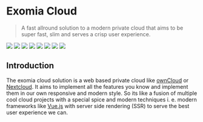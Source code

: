 # Exomia Cloud

> A fast allround solution to a modern private cloud that aims to be super fast, slim and serves a crisp user experience.

![](https://img.shields.io/github/issues-pr/exomia/cloud.svg) ![](https://img.shields.io/github/issues/exomia/cloud.svg) ![](https://img.shields.io/github/last-commit/exomia/cloud.svg) ![](https://img.shields.io/github/contributors/exomia/cloud.svg) ![](https://img.shields.io/github/commit-activity/y/exomia/cloud.svg) ![](https://img.shields.io/github/languages/top/exomia/cloud.svg) ![](https://img.shields.io/github/languages/count/exomia/cloud.svg) ![](https://img.shields.io/github/license/exomia/cloud.svg)

## Introduction

The exomia cloud solution is a web based private cloud like [ownCloud](https://owncloud.org/) or [Nextcloud](https://nextcloud.com/).
It aims to implement all the features you know and implement them in our own responsive and modern style.
So its like a fusion of multiple cool cloud projects with a special spice and modern techniques i. e. modern frameworks like [Vue.js](https://vuejs.org/) with server side rendering (SSR) to serve the best user experience we can.

